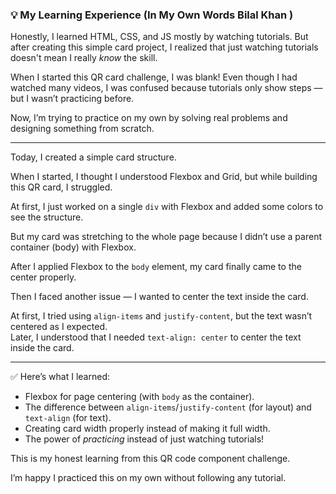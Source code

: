 ### 💡 My Learning Experience (In My Own Words  Bilal Khan )

Honestly, I learned HTML, CSS, and JS mostly by watching tutorials. But after creating this simple card project, I realized that just watching tutorials doesn't mean I really *know* the skill.

When I started this QR card challenge, I was blank! Even though I had watched many videos, I was confused because tutorials only show steps — but I wasn’t practicing before.

Now, I’m trying to practice on my own by solving real problems and designing something from scratch.

---

Today, I created a simple card structure.

When I started, I thought I understood Flexbox and Grid, but while building this QR card, I struggled.

At first, I just worked on a single `div` with Flexbox and added some colors to see the structure.

But my card was stretching to the whole page because I didn’t use a parent container (body) with Flexbox.

After I applied Flexbox to the `body` element, my card finally came to the center properly.

Then I faced another issue — I wanted to center the text inside the card.

At first, I tried using `align-items` and `justify-content`, but the text wasn’t centered as I expected.  
Later, I understood that I needed `text-align: center` to center the text inside the card.

---

✅ Here’s what I learned:
- Flexbox for page centering (with `body` as the container).
- The difference between `align-items`/`justify-content` (for layout) and `text-align` (for text).
- Creating card width properly instead of making it full width.
- The power of *practicing* instead of just watching tutorials!

This is my honest learning from this QR code component challenge.

I’m happy I practiced this on my own without following any tutorial.

